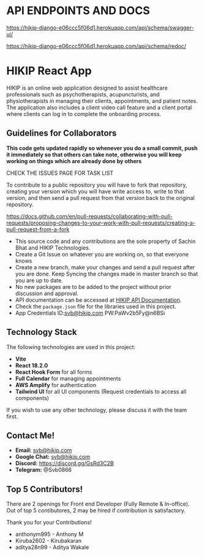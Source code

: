# API ENDPOINTS AND DOCS
https://hikip-django-e06ccc5f06d1.herokuapp.com/api/schema/swagger-ui/

https://hikip-django-e06ccc5f06d1.herokuapp.com/api/schema/redoc/

# HIKIP React App

HIKIP is an online web application designed to assist healthcare professionals such as psychotherapists, acupuncturists, and physiotherapists in managing their clients, appointments, and patient notes. The application also includes a client video call feature and a client portal where clients can log in to complete the onboarding process.

## Guidelines for Collaborators

**This code gets updated rapidly so whenever you do a small commit, push it immediately so that others can take note, otherwise you will keep working on things which are already done by others** 

CHECK THE ISSUES PAGE FOR TASK LIST 

To contribute to a public repository you will have to fork that repository, creating your version which you will have write access to, write to that version, and then send a pull request from that version back to the original repository.

https://docs.github.com/en/pull-requests/collaborating-with-pull-requests/proposing-changes-to-your-work-with-pull-requests/creating-a-pull-request-from-a-fork

- This source code and any contributions are the sole property of Sachin Bhat and HIKIP Technologies.
- Create a Git Issue on whatever you are working on, so that everyone knows
- Create a new branch, make your changes and send a pull request after you are done. Keep Syncing the changes made in master branch so that you are up to date. 
- No new packages are to be added to the project without prior discussion and approval.
- API documentation can be accessed at [HIKIP API Documentation](https://hikip-django-e06ccc5f06d1.herokuapp.com/docs/).
- Check the `package.json` file for the libraries used in this project.
- App Credentials ID:svb@hikip.com PW:PaWv2b5Fy@n6BSi

## Technology Stack

The following technologies are used in this project:

- **Vite**
- **React 18.2.0**
- **React Hook Form** for all forms
- **Full Calendar** for managing appointments
- **AWS Amplify** for authentication
- **Tailwind UI** for all UI components (Request credentials to access all components)

If you wish to use any other technology, please discuss it with the team first.

## Contact Me!
- **Email:** svb@hikip.com
- **Google Chat:**  svb@hikip.com
- **Discord:** https://discord.gg/GsRd3C2B
- **Telegram:** @Svb0866

## Top 5 Contributors!
There are 2 openings for Front end Developer (Fully Remote & In-office). Out of top 5 contibutores, 2 may be hired if contribution is satisfactory.  


Thank you for your Contributions!
- anthonym995 - Anthony M
- Kiruba2602 - Kirubakaran
- aditya28n99 - Aditya Wakale
 
